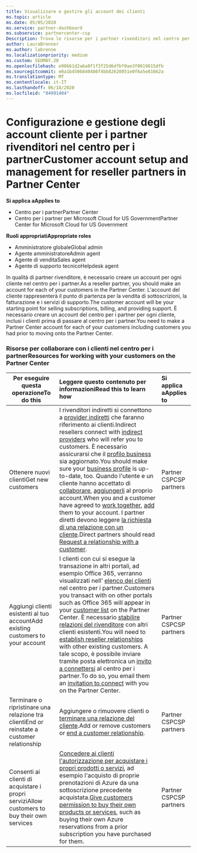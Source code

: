 ```yaml
---
title: Visualizzare e gestire gli account dei clienti
ms.topic: article
ms.date: 05/05/2020
ms.service: partner-dashboard
ms.subservice: partnercenter-csp
Description: Trova le risorse per i partner rivenditori nel centro per i partner. Ciò include la creazione di account cliente prima di vendere sottoscrizioni, fatturare o offrire supporto.
author: LauraBrenner
ms.author: labrenne
ms.localizationpriority: medium
ms.custom: SEOMAY.20
ms.openlocfilehash: e90661d2a6a0f1f3f25d6dfbf0ae3f0019815dfb
ms.sourcegitcommit: e0a1b4506840486f4bb82620051e0f6a5e81662a
ms.translationtype: MT
ms.contentlocale: it-IT
ms.lasthandoff: 06/18/2020
ms.locfileid: "84991404"
---
```

# <a name="customer-account-setup-and-management-for-reseller-partners-in-partner-center"></a><span data-ttu-id="274fb-104">Configurazione e gestione degli account cliente per i partner rivenditori nel centro per i partner</span><span class="sxs-lookup"><span data-stu-id="274fb-104">Customer account setup and management for reseller partners in Partner Center</span></span>

<span data-ttu-id="274fb-105">**Si applica a**</span><span class="sxs-lookup"><span data-stu-id="274fb-105">**Applies to**</span></span>

-  <span data-ttu-id="274fb-106">Centro per i partner</span><span class="sxs-lookup"><span data-stu-id="274fb-106">Partner Center</span></span>
-  <span data-ttu-id="274fb-107">Centro per i partner per Microsoft Cloud for US Government</span><span class="sxs-lookup"><span data-stu-id="274fb-107">Partner Center for Microsoft Cloud for US Government</span></span>

<span data-ttu-id="274fb-108">**Ruoli appropriati**</span><span class="sxs-lookup"><span data-stu-id="274fb-108">**Appropriate roles**</span></span>

- <span data-ttu-id="274fb-109">Amministratore globale</span><span class="sxs-lookup"><span data-stu-id="274fb-109">Global admin</span></span>
- <span data-ttu-id="274fb-110">Agente amministratore</span><span class="sxs-lookup"><span data-stu-id="274fb-110">Admin agent</span></span>
- <span data-ttu-id="274fb-111">Agente di vendita</span><span class="sxs-lookup"><span data-stu-id="274fb-111">Sales agent</span></span>
- <span data-ttu-id="274fb-112">Agente di supporto tecnico</span><span class="sxs-lookup"><span data-stu-id="274fb-112">Helpdesk agent</span></span>

<span data-ttu-id="274fb-113">In qualità di partner rivenditore, è necessario creare un account per ogni cliente nel centro per i partner.</span><span class="sxs-lookup"><span data-stu-id="274fb-113">As a reseller partner, you should make an account for each of your customers in the Partner Center.</span></span> <span data-ttu-id="274fb-114">L'account del cliente rappresenterà il punto di partenza per la vendita di sottoscrizioni, la fatturazione e i servizi di supporto.</span><span class="sxs-lookup"><span data-stu-id="274fb-114">The customer account will be your starting point for selling subscriptions, billing, and providing support.</span></span> <span data-ttu-id="274fb-115">È necessario creare un account del centro per i partner per ogni cliente, inclusi i clienti prima di passare al centro per i partner.</span><span class="sxs-lookup"><span data-stu-id="274fb-115">You need to make a Partner Center account for each of your customers including customers you had prior to moving onto the Partner Center.</span></span>

### <a name="resources-for-working-with-your-customers-on-the-partner-center"></a><span data-ttu-id="274fb-116">Risorse per collaborare con i clienti nel centro per i partner</span><span class="sxs-lookup"><span data-stu-id="274fb-116">Resources for working with your customers on the Partner Center</span></span>

|<span data-ttu-id="274fb-117">**Per eseguire questa operazione**</span><span class="sxs-lookup"><span data-stu-id="274fb-117">**To do this**</span></span>   |<span data-ttu-id="274fb-118">**Leggere questo contenuto per informazioni**</span><span class="sxs-lookup"><span data-stu-id="274fb-118">**Read this to learn how**</span></span>   |<span data-ttu-id="274fb-119">**Si applica a**</span><span class="sxs-lookup"><span data-stu-id="274fb-119">**Applies to**</span></span>|
|-----------------|:----------------------------|:--------------|
|<span data-ttu-id="274fb-120">Ottenere nuovi clienti</span><span class="sxs-lookup"><span data-stu-id="274fb-120">Get new customers</span></span>|<span data-ttu-id="274fb-121">I rivenditori indiretti si connettono a [provider indiretti](indirect-reseller-tasks-in-partner-center.md) che faranno riferimento ai clienti.</span><span class="sxs-lookup"><span data-stu-id="274fb-121">Indirect resellers connect with [indirect providers](indirect-reseller-tasks-in-partner-center.md) who will refer you to customers.</span></span> <span data-ttu-id="274fb-122">È necessario assicurarsi che il [profilo business](create-a-marketing-profile.md) sia aggiornato.</span><span class="sxs-lookup"><span data-stu-id="274fb-122">You should make sure your [business profile](create-a-marketing-profile.md) is up-to-date, too.</span></span> <span data-ttu-id="274fb-123">Quando l'utente e un cliente hanno accettato di [collaborare](responding-to-referrals.md), [aggiungerli](add-a-new-customer.md) al proprio account.</span><span class="sxs-lookup"><span data-stu-id="274fb-123">When you and a customer have agreed to [work together](responding-to-referrals.md), [add](add-a-new-customer.md) them to your account.</span></span> <span data-ttu-id="274fb-124">I partner diretti devono leggere [la richiesta di una relazione con un cliente](request-a-relationship-with-a-customer.md).</span><span class="sxs-lookup"><span data-stu-id="274fb-124">Direct partners should read [ Request a relationship with a customer](request-a-relationship-with-a-customer.md).</span></span>|<span data-ttu-id="274fb-125">Partner CSP</span><span class="sxs-lookup"><span data-stu-id="274fb-125">CSP partners</span></span>|
|<span data-ttu-id="274fb-126">Aggiungi clienti esistenti al tuo account</span><span class="sxs-lookup"><span data-stu-id="274fb-126">Add existing customers to your account</span></span>   | <span data-ttu-id="274fb-127">I clienti con cui si esegue la transazione in altri portali, ad esempio Office 365, verranno visualizzati nell' [elenco dei clienti](see-your-customer-list.md) nel centro per i partner.</span><span class="sxs-lookup"><span data-stu-id="274fb-127">Customers you transact with on other portals such as Office 365 will appear in your [customer list](see-your-customer-list.md) on the Partner Center.</span></span> <span data-ttu-id="274fb-128">È necessario [stabilire relazioni del rivenditore](indirect-reseller-tasks-in-partner-center.md) con altri clienti esistenti.</span><span class="sxs-lookup"><span data-stu-id="274fb-128">You will need to [establish reseller relationships](indirect-reseller-tasks-in-partner-center.md) with other existing customers.</span></span> <span data-ttu-id="274fb-129">A tale scopo, è possibile inviare tramite posta elettronica un [invito a connettersi](responding-to-referrals.md) al centro per i partner.</span><span class="sxs-lookup"><span data-stu-id="274fb-129">To do so, you email them an [invitation to connect](responding-to-referrals.md) with you on the Partner Center.</span></span>   | <span data-ttu-id="274fb-130">Partner CSP</span><span class="sxs-lookup"><span data-stu-id="274fb-130">CSP partners</span></span>   |
|<span data-ttu-id="274fb-131">Terminare o ripristinare una relazione tra clienti</span><span class="sxs-lookup"><span data-stu-id="274fb-131">End or reinstate a customer relationship</span></span>   | <span data-ttu-id="274fb-132">Aggiungere o rimuovere clienti o [terminare una relazione del cliente](remove-a-relationship.md).</span><span class="sxs-lookup"><span data-stu-id="274fb-132">Add or remove customers or [end a customer relationship](remove-a-relationship.md).</span></span>  |   <span data-ttu-id="274fb-133">Partner CSP</span><span class="sxs-lookup"><span data-stu-id="274fb-133">CSP partners</span></span> |
|<span data-ttu-id="274fb-134">Consenti ai clienti di acquistare i propri servizi</span><span class="sxs-lookup"><span data-stu-id="274fb-134">Allow customers to buy their own services</span></span>   | <span data-ttu-id="274fb-135">[Concedere ai clienti l'autorizzazione per acquistare i propri prodotti o servizi](give-customers-permission.md), ad esempio l'acquisto di proprie prenotazioni di Azure da una sottoscrizione precedente acquistata.</span><span class="sxs-lookup"><span data-stu-id="274fb-135">[Give customers permission to buy their own products or services](give-customers-permission.md), such as buying their own Azure reservations from a prior subscription you have purchased for them.</span></span>  | <span data-ttu-id="274fb-136">Partner CSP</span><span class="sxs-lookup"><span data-stu-id="274fb-136">CSP partners</span></span> |